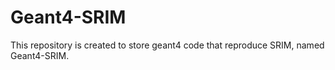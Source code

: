 # Geant4-SRIM
This repository is created to store geant4 code that reproduce SRIM, named Geant4-SRIM.
